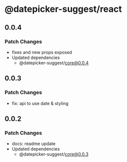 # @datepicker-suggest/react

## 0.0.4

### Patch Changes

- fixes and new props exposed
- Updated dependencies
  - @datepicker-suggest/core@0.0.4

## 0.0.3

### Patch Changes

- fix: api to use date & styling

## 0.0.2

### Patch Changes

- docs: readme update
- Updated dependencies
  - @datepicker-suggest/core@0.0.3
